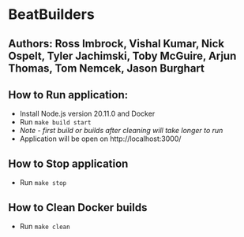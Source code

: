 # BeatBuilders
## Authors: Ross Imbrock, Vishal Kumar, Nick Ospelt, Tyler Jachimski, Toby McGuire, Arjun Thomas, Tom Nemcek, Jason Burghart

## How to Run application:
- Install Node.js version 20.11.0 and Docker
- Run ```make build start```
- *Note - first build or builds after cleaning will take longer to run*
- Application will be open on http://localhost:3000/

## How to Stop application
- Run ```make stop```

## How to Clean Docker builds
- Run ```make clean```
